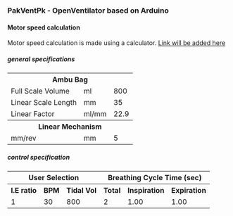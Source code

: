 ### PakVentPk - OpenVentilator based on Arduino  

#### Motor speed calculation  
Motor speed calculation is made using a calculator. [Link will be added here](#)

##### general specifications
<table>
    <tr>
        <th colspan="3">Ambu Bag</th>
    </tr>
    <td>Full Scale Volume</td>  <td>ml</td> <td>800</td>
    </tr>
    </tr>
    <td>Linear Scale Length</td>  <td>mm</td> <td>35</td>
    </tr>
    </tr>
    <td>Linear Factor</td>  <td>ml/mm</td> <td>22.9</td>
    </tr>
    <tr>
        <th colspan="3">Linear Mechanism</th>
    </tr>
    </tr>
    <td>mm/rev</td>  <td>mm</td> <td>5</td>
    </tr>
</table>

##### control specification
<table>
    <tr>
        <th colspan="3">User Selection</th>
        <th colspan="3">Breathing Cycle Time (sec)</th>
    </tr>
    <tr>
        <th>I.E ratio</th>
        <th>BPM</th>
        <th>Tidal Vol</th>
        <th>Total</th>
        <th>Inspiration</th>
        <th>Expiration</th>
    </tr>
    <tr>
        <td>1   </td>
        <td>30  </td>
        <td>800 </td>
        <td>2   </td>
        <td>1.00</td>
        <tD>1.00</td>
    </tr>
</table>    